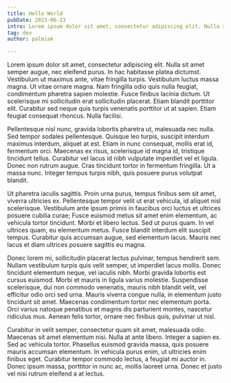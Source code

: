 ```yaml
---
title: Hello World
pubDate: 2023-06-23
intro: Lorem ipsum dolor sit amet, consectetur adipiscing elit. Nulla sit amet semper augue, nec eleifend purus. In hac habitasse platea dictumst.
tag: dev
author: palmiak

---
```

Lorem ipsum dolor sit amet, consectetur adipiscing elit. Nulla sit amet semper augue, nec eleifend purus. In hac habitasse platea dictumst. Vestibulum ut maximus ante, vitae fringilla turpis. Vestibulum luctus massa magna. Ut vitae ornare magna. Nam fringilla odio quis nulla feugiat, condimentum pharetra sapien molestie. Fusce finibus lacinia dictum. Ut scelerisque mi sollicitudin erat sollicitudin placerat. Etiam blandit porttitor elit. Curabitur sed neque quis turpis venenatis porttitor ut at sapien. Etiam feugiat consequat rhoncus. Nulla facilisi.

Pellentesque nisl nunc, gravida lobortis pharetra ut, malesuada nec nulla. Sed tempor sodales pellentesque. Quisque leo turpis, suscipit interdum maximus interdum, aliquet at est. Etiam in nunc consequat, mollis erat id, fermentum orci. Maecenas ex risus, scelerisque id magna id, tristique tincidunt tellus. Curabitur vel lacus id nibh vulputate imperdiet vel et ligula. Donec non rutrum augue. Cras tincidunt tortor in fermentum fringilla. Ut a massa nunc. Integer tempus turpis nibh, quis posuere purus volutpat blandit.

Ut pharetra iaculis sagittis. Proin urna purus, tempus finibus sem sit amet, viverra ultricies ex. Pellentesque tempor velit ut erat vehicula, id aliquet nisl scelerisque. Vestibulum ante ipsum primis in faucibus orci luctus et ultrices posuere cubilia curae; Fusce euismod metus sit amet enim elementum, ac vehicula tortor tincidunt. Morbi et libero lectus. Sed ut purus quam. In vel ultrices quam, eu elementum metus. Fusce blandit interdum elit suscipit tempus. Curabitur quis accumsan augue, sed elementum lacus. Mauris nec lacus et diam ultrices posuere sagittis eu magna.

Donec lorem mi, sollicitudin placerat lectus pulvinar, tempus hendrerit sem. Nullam vestibulum turpis quis velit semper, ut imperdiet lacus mollis. Donec tincidunt elementum neque, vel iaculis nibh. Morbi gravida lobortis est cursus euismod. Morbi et mauris in ligula varius molestie. Suspendisse scelerisque, dui non commodo venenatis, mauris nibh blandit velit, vel efficitur odio orci sed urna. Mauris viverra congue nulla, in elementum justo tincidunt sit amet. Maecenas condimentum tortor nec elementum porta. Orci varius natoque penatibus et magnis dis parturient montes, nascetur ridiculus mus. Aenean felis tortor, ornare nec finibus quis, pulvinar ut nisl.

Curabitur in velit semper, consectetur quam sit amet, malesuada odio. Maecenas sit amet elementum nisi. Nulla at ante libero. Integer a sapien ex. Sed ac vehicula tortor. Phasellus euismod gravida massa, quis posuere mauris accumsan elementum. In vehicula purus enim, ut ultricies enim finibus eget. Curabitur tempor commodo lectus, a feugiat mi auctor in. Donec ipsum massa, porttitor in nunc ac, mollis laoreet urna. Donec et justo vel nisi rutrum eleifend a at lectus.